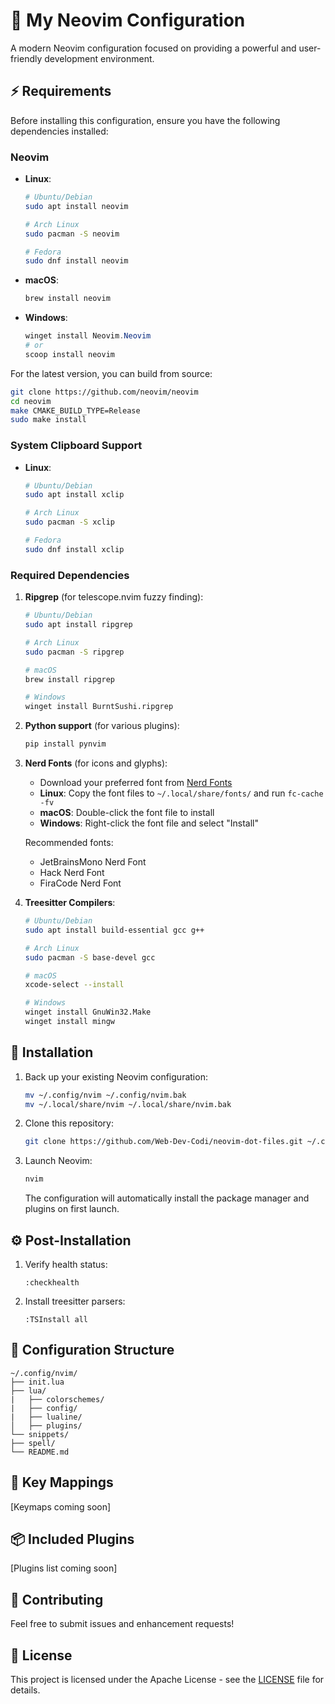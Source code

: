 # 🚀 My Neovim Configuration

A modern Neovim configuration focused on providing a powerful and user-friendly development environment.

## ⚡️ Requirements

Before installing this configuration, ensure you have the following dependencies installed:

### Neovim

- **Linux**: 
  ```bash
  # Ubuntu/Debian
  sudo apt install neovim

  # Arch Linux
  sudo pacman -S neovim

  # Fedora
  sudo dnf install neovim
  ```

- **macOS**:
  ```bash
  brew install neovim
  ```

- **Windows**:
  ```powershell
  winget install Neovim.Neovim
  # or
  scoop install neovim
  ```

For the latest version, you can build from source:
```bash
git clone https://github.com/neovim/neovim
cd neovim
make CMAKE_BUILD_TYPE=Release
sudo make install
```

### System Clipboard Support

- **Linux**:
  ```bash
  # Ubuntu/Debian
  sudo apt install xclip

  # Arch Linux
  sudo pacman -S xclip

  # Fedora
  sudo dnf install xclip
  ```

### Required Dependencies

1. **Ripgrep** (for telescope.nvim fuzzy finding):
   ```bash
   # Ubuntu/Debian
   sudo apt install ripgrep

   # Arch Linux
   sudo pacman -S ripgrep

   # macOS
   brew install ripgrep

   # Windows
   winget install BurntSushi.ripgrep
   ```

2. **Python support** (for various plugins):
   ```bash
   pip install pynvim
   ```

3. **Nerd Fonts** (for icons and glyphs):
   - Download your preferred font from [Nerd Fonts](https://www.nerdfonts.com/)
   - **Linux**: Copy the font files to `~/.local/share/fonts/` and run `fc-cache -fv`
   - **macOS**: Double-click the font file to install
   - **Windows**: Right-click the font file and select "Install"

   Recommended fonts:
   - JetBrainsMono Nerd Font
   - Hack Nerd Font
   - FiraCode Nerd Font

4. **Treesitter Compilers**:
   ```bash
   # Ubuntu/Debian
   sudo apt install build-essential gcc g++ 

   # Arch Linux
   sudo pacman -S base-devel gcc

   # macOS
   xcode-select --install

   # Windows
   winget install GnuWin32.Make
   winget install mingw
   ```

## 🚀 Installation

1. Back up your existing Neovim configuration:
   ```bash
   mv ~/.config/nvim ~/.config/nvim.bak
   mv ~/.local/share/nvim ~/.local/share/nvim.bak
   ```

2. Clone this repository:
   ```bash
   git clone https://github.com/Web-Dev-Codi/neovim-dot-files.git ~/.config/nvim
   ```

3. Launch Neovim:
   ```bash
   nvim
   ```
   The configuration will automatically install the package manager and plugins on first launch.

## ⚙️ Post-Installation

1. Verify health status:
   ```vim
   :checkhealth
   ```

2. Install treesitter parsers:
   ```vim
   :TSInstall all
   ```

## 🎨 Configuration Structure

```
~/.config/nvim/
├── init.lua
├── lua/
|   ├── colorschemes/
|   ├── config/
|   ├── lualine/
│   ├── plugins/
└── snippets/
├── spell/
└── README.md
```

## 🔑 Key Mappings

[Keymaps coming soon]

## 📦 Included Plugins

[Plugins list coming soon]

## 🤝 Contributing

Feel free to submit issues and enhancement requests!

## 📝 License

This project is licensed under the Apache License - see the [LICENSE](LICENSE) file for details.
